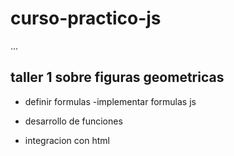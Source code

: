 # curso-practico-js

...

## taller 1 sobre figuras geometricas

- definir formulas
-implementar formulas js
- desarrollo de funciones

- integracion con html

